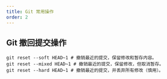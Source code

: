 ```yaml
---
title: Git 常用操作
order: 2
---
```


## Git 撤回提交操作

```shell
git reset --soft HEAD~1 # 撤销最近的提交，保留修改和暂存内容。
git reset --mixed HEAD~1 # 撤销最近的提交，保留修改，但取消暂存。
git reset --hard HEAD~1 # 撤销最近的提交，并丢弃所有修改（慎用）。
```








